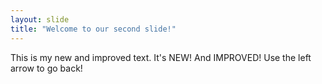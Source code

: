 ```yaml
---
layout: slide
title: "Welcome to our second slide!"
---
```

This is my new and improved text.  It's NEW!  And IMPROVED!
Use the left arrow to go back!
